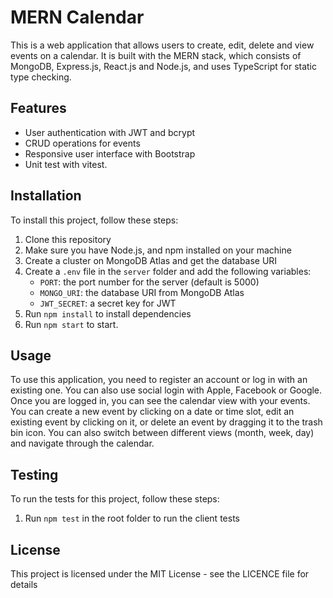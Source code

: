 # MERN Calendar

This is a web application that allows users to create, edit, delete and view events on a calendar. It is built with the MERN stack, which consists of MongoDB, Express.js, React.js and Node.js, and uses TypeScript for static type checking.

## Features

- User authentication with JWT and bcrypt
- CRUD operations for events
- Responsive user interface with Bootstrap
- Unit test with vitest.

## Installation

To install this project, follow these steps:

1. Clone this repository
2. Make sure you have Node.js, and npm installed on your machine
3. Create a cluster on MongoDB Atlas and get the database URI
4. Create a `.env` file in the `server` folder and add the following variables:
   - `PORT`: the port number for the server (default is 5000)
   - `MONGO_URI`: the database URI from MongoDB Atlas
   - `JWT_SECRET`: a secret key for JWT
5. Run `npm install` to install dependencies
6. Run `npm start` to start.

## Usage

To use this application, you need to register an account or log in with an existing one. You can also use social login with Apple, Facebook or Google. Once you are logged in, you can see the calendar view with your events. You can create a new event by clicking on a date or time slot, edit an existing event by clicking on it, or delete an event by dragging it to the trash bin icon. You can also switch between different views (month, week, day) and navigate through the calendar.

## Testing

To run the tests for this project, follow these steps:

1. Run `npm test` in the root folder to run the client tests

## License

This project is licensed under the MIT License - see the LICENCE file for details
